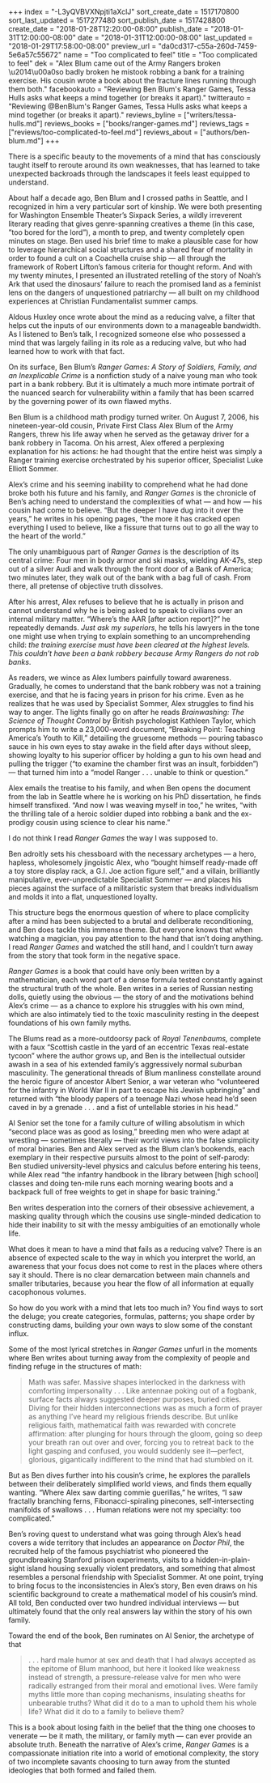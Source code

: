 +++
index = "-L3yQVBVXNpjti1aXclJ"
sort_create_date = 1517170800
sort_last_updated = 1517277480
sort_publish_date = 1517428800
create_date = "2018-01-28T12:20:00-08:00"
publish_date = "2018-01-31T12:00:00-08:00"
date = "2018-01-31T12:00:00-08:00"
last_updated = "2018-01-29T17:58:00-08:00"
preview_url = "da0cd317-c55a-260d-7459-5e6a57c55672"
name = "Too complicated to feel"
title = "Too complicated to feel"
dek = "Alex Blum came out of the Army Rangers broken \u2014\u00a0so badly broken he mistook robbing a bank for a training exercise. His cousin wrote a book about the fracture lines running through them both."
facebookauto = "Reviewing Ben Blum's Ranger Games, Tessa Hulls asks what keeps a mind together (or breaks it apart)."
twitterauto = "Reviewing @BenBlum's Ranger Games, Tessa Hulls asks what keeps a mind together (or breaks it apart)."
reviews_byline = ["writers/tessa-hulls.md"]
reviews_books = ["books/ranger-games.md"]
reviews_tags = ["reviews/too-complicated-to-feel.md"]
reviews_about = ["authors/ben-blum.md"]
+++

<p>There is a specific beauty to the movements of a mind that has consciously taught itself to reroute around its own weaknesses, that has learned to take unexpected backroads through the landscapes it feels least equipped to understand. </p>

<p>About half a decade ago, Ben Blum and I crossed paths in Seattle, and I recognized in him a very particular sort of kinship. We were both presenting for Washington Ensemble Theater’s Sixpack Series, a wildly irreverent literary reading that gives genre-spanning creatives a theme (in this case, ”too bored for the lord”), a month to prep, and twenty completely open minutes on stage. Ben used his brief time to make a plausible case for how to leverage hierarchical social structures and a shared fear of mortality in order to found a cult on a Coachella cruise ship — all through the framework of Robert Lifton’s famous criteria for thought reform. And with my twenty minutes, I presented an illustrated retelling of the story of Noah’s Ark that used the dinosaurs’ failure to reach the promised land as a feminist lens on the dangers of unquestioned patriarchy — all built on my childhood experiences at Christian Fundamentalist summer camps.</p>

<p>Aldous Huxley once wrote about the mind as a reducing valve, a filter that helps cut the inputs of our environments down to a manageable bandwidth. As I listened to Ben’s talk, I recognized someone else who possessed a mind that was largely failing in its role as a reducing valve, but who had learned how to work with that fact.</p>

<div class="break"></div>

<p>On its surface, Ben Blum’s <em>Ranger Games: A Story of Soldiers, Family, and an Inexplicable Crime</em> is a nonfiction study of a naive young man who took part in a bank robbery. But it is ultimately a much more intimate portrait of the nuanced search for vulnerability within a family that has been scarred by the governing power of its own flawed myths. </p>

<p>Ben Blum is a childhood math prodigy turned writer. On August 7, 2006, his nineteen-year-old cousin, Private First Class Alex Blum of the Army Rangers, threw his life away when he served as the getaway driver for a bank robbery in Tacoma. On his arrest, Alex offered a perplexing explanation for his actions: he had thought that the entire heist was simply a Ranger training exercise orchestrated by his superior officer, Specialist Luke Elliott Sommer. </p>

<p>Alex’s crime and his seeming inability to comprehend what he had done broke both his future and his family, and <em>Ranger Games</em> is the chronicle of Ben’s aching need to understand the complexities of what — and how — his cousin had come to believe. “But the deeper I have dug into it over the years,” he writes in his opening pages, “the more it has cracked open everything I used to believe, like a fissure that turns out to go all the way to the heart of the world.” </p>

<p>The only unambiguous part of <em>Ranger Games</em> is the description of its central crime: Four men in body armor and ski masks, wielding AK-47s, step out of a silver Audi and walk through the front door of a Bank of America; two minutes later, they walk out of the bank with a bag full of cash. From there, all pretense of objective truth dissolves. </p>

<p>After his arrest, Alex refuses to believe that he is actually in prison and cannot understand why he is being asked to speak to civilians over an internal military matter. “Where’s the AAR [after action report]?” he repeatedly demands. <em>Just ask my superiors</em>, he tells his lawyers in the tone one might use when trying to explain something to an uncomprehending child: <em>the training exercise must have been cleared at the highest levels. This couldn’t have been a bank robbery because Army Rangers do not rob banks</em>. </p>

<p>As readers, we wince as Alex lumbers painfully toward awareness. Gradually, he comes to understand that the bank robbery was not a training exercise, and that he is facing years in prison for his crime. Even as he realizes that he was used by Specialist Sommer, Alex struggles to find his way to anger. The lights finally go on after he reads <em>Brainwashing: The Science of Thought Control</em> by British psychologist Kathleen Taylor, which prompts him to write a 23,000-word document, “Breaking Point: Teaching America’s Youth to Kill,” detailing the gruesome methods — pouring tabasco sauce in his own eyes to stay awake in the field after days without sleep, showing loyalty to his superior officer by holding a gun to his own head and pulling the trigger (“to examine the chamber first was an insult, forbidden”) — that turned him into a “model Ranger . . . unable to think or question.”</p>

<p>Alex emails the treatise to his family, and when Ben opens the document from the lab in Seattle where he is working on his PhD dissertation, he finds himself transfixed. “And now I was weaving myself in too,” he writes, “with the thrilling tale of a heroic soldier duped into robbing a bank and the ex-prodigy cousin using science to clear his name.”</p>

<div class="break"></div>

<p>I do not think I read <em>Ranger Games</em> the way I was supposed to. </p>

<p>Ben adroitly sets his chessboard with the necessary archetypes — a hero, hapless, wholesomely jingoistic Alex, who “bought himself ready-made off a toy store display rack, a G.I. Joe action figure self,” and a villain, brilliantly manipulative, ever-unpredictable Specialist Sommer — and places his pieces against the surface of a militaristic system that breaks individualism and molds it into a flat, unquestioned loyalty. </p>

<p>This structure begs the enormous question of where to place complicity after a mind has been subjected to a brutal and deliberate reconditioning, and Ben does tackle this immense theme. But everyone knows that when watching a magician, you pay attention to the hand that isn’t doing anything. I read <em>Ranger Games</em> and watched the still hand, and I couldn’t turn away from the story that took form in the negative space. </p>

<p><em>Ranger Games</em> is a book that could have only been written by a mathematician, each word part of a dense formula tested constantly against the structural truth of the whole. Ben writes in a series of Russian nesting dolls, quietly using the obvious — the story of and the motivations behind Alex’s crime — as a chance to explore his struggles with his own mind, which are also intimately tied to the toxic masculinity resting in the deepest foundations of his own family myths. </p>

<p>The Blums read as a more-outdoorsy pack of <em>Royal Tenenbaums,</em> complete with a faux “Scottish castle in the yard of an eccentric Texas real-estate tycoon” where the author grows up, and Ben is the intellectual outsider awash in a sea of his extended family’s aggressively normal suburban masculinity. The generational threads of Blum manliness constellate around the heroic figure of ancestor Albert Senior, a war veteran who “volunteered for the infantry in World War II in part to escape his Jewish upbringing” and returned with “the bloody papers of a teenage Nazi whose head he’d seen caved in by a grenade . . . and a fist of untellable stories in his head.”</p>

<p>Al Senior set the tone for a family culture of willing absolutism in which “second place was as good as losing,” breeding men who were adapt at wrestling — sometimes literally — their world views into the false simplicity of moral binaries. Ben and Alex served as the Blum clan’s bookends, each exemplary in their respective pursuits almost to the point of self-parody: Ben studied university-level physics and calculus before entering his teens, while Alex read “the infantry handbook in the library between [high school] classes and doing ten-mile runs each morning wearing boots and a backpack full of free weights to get in shape for basic training.”</p>

<p>Ben writes desperation into the corners of their obsessive achievement, a masking quality through which the cousins use single-minded dedication to hide their inability to sit with the messy ambiguities of an emotionally whole life. </p>

<div class="break"></div>

<p>What does it mean to have a mind that fails as a reducing valve? There is an absence of expected scale to the way in which you interpret the world, an awareness that your focus does not come to rest in the places where others say it should. There is no clear demarcation between main channels and smaller tributaries, because you hear the flow of all information at equally cacophonous volumes. </p>

<p>So how do you work with a mind that lets too much in? You find ways to sort the deluge; you create categories, formulas, patterns; you shape order by constructing dams, building your own ways to slow some of the constant influx. </p>

<p>Some of the most lyrical stretches in <em>Ranger Games</em> unfurl in the moments where Ben writes about turning away from the complexity of people and finding refuge in the structures of math: </p>

<blockquote>Math was safer. Massive shapes interlocked in the darkness with comforting impersonality . . . Like antennae poking out of a fogbank, surface facts always suggested deeper purposes, buried cities. Diving for their hidden interconnections was as much a form of prayer as anything I’ve heard my religious friends describe. But unlike religious faith, mathematical faith was rewarded with concrete affirmation: after plunging for hours through the gloom, going so deep your breath ran out over and over, forcing you to retreat back to the light gasping and confused, you would suddenly see it—perfect, glorious, gigantically indifferent to the mind that had stumbled on it. </blockquote>

<p>But as Ben dives further into his cousin’s crime, he explores the parallels between their deliberately simplified world views, and finds them equally wanting. “Where Alex saw darting commie guerillas,” he writes, “I saw fractally branching ferns, Fibonacci-spiraling pinecones, self-intersecting manifolds of swallows . . . Human relations were not my specialty: too complicated.”</p>

<p>Ben’s roving quest to understand what was going through Alex’s head covers a wide territory that includes an appearance on <em>Doctor Phil</em>, the recruited help of the famous psychiatrist who pioneered the groundbreaking Stanford prison experiments, visits to a hidden-in-plain-sight island housing sexually violent predators, and something that almost resembles a personal friendship with Specialist Sommer. At one point, trying to bring focus to the inconsistencies in Alex’s story, Ben even draws on his scientific background to create a mathematical model of his cousin’s mind. All told, Ben conducted over two hundred individual interviews — but ultimately found that the only real answers lay within the story of his own family. </p>

<p>Toward the end of the book, Ben ruminates on Al Senior, the archetype of that</p>

<blockquote> . . . hard male humor at sex and death that I had always accepted as the epitome of Blum manhood, but here it looked like weakness instead of strength, a pressure-release valve for men who were radically estranged from their moral and emotional lives. Were family myths little more than coping mechanisms, insulating sheaths for unbearable truths? What did it do to a man to uphold them his whole life? What did it do to a family to believe them?</blockquote>

<p>This is a book about losing faith in the belief that the thing one chooses to venerate — be it math, the military, or family myth — can ever provide an absolute truth. Beneath the narrative of Alex’s crime, <em>Ranger Games</em> is a compassionate initiation rite into a world of emotional complexity, the story of two incomplete savants choosing to turn away from the stunted ideologies that both formed and failed them. </p>

